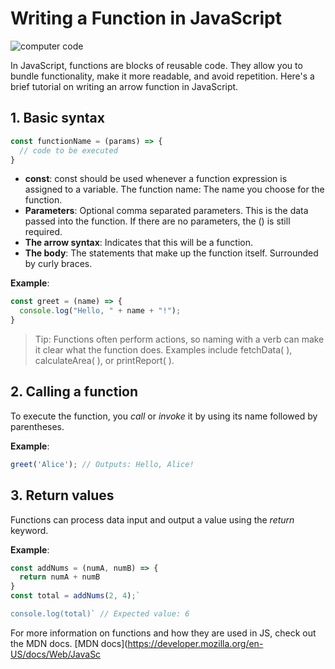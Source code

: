 # Writing a Function in JavaScript
![computer code](https://images.unsplash.com/photo-1488590528505-98d2b5aba04b?q=80&w=2070&auto=format&fit=crop&ixlib=rb-4.0.3&ixid=M3wxMjA3fDB8MHxwaG90by1wYWdlfHx8fGVufDB8fHx8fA%3D%3D)

In JavaScript, functions are blocks of reusable code. They allow you to bundle functionality, make it more readable, and avoid repetition. Here's a brief tutorial on writing an arrow function in JavaScript.

## 1. Basic syntax
```javascript
const functionName = (params) => {
  // code to be executed
}
```

* **const**: const should be used whenever a function expression is assigned to a variable.
The function name: The name you choose for the function.
* **Parameters**: Optional comma separated parameters. This is the data passed into the function. If there are no parameters, the () is still required.
* **The arrow syntax**: Indicates that this will be a function.
* **The body**: The statements that make up the function itself. Surrounded by curly braces.

**Example**:
```javascript
const greet = (name) => {
  console.log("Hello, " + name + "!");
}
```
> Tip: Functions often perform actions, so  naming with a verb can make it clear what the function does. Examples include fetchData( ), calculateArea( ), or printReport( ). 

## 2. Calling a function

To execute the function, you *call* or *invoke* it by using its name followed by parentheses.

**Example**:
```javascript
greet('Alice'); // Outputs: Hello, Alice! 
```
## 3. Return values

Functions can process data input and output a value using the *return* keyword.

**Example**: 
```javascript
const addNums = (numA, numB) => {
  return numA + numB
}
const total = addNums(2, 4);`

console.log(total)` // Expected value: 6
```
For more information on functions and how they are used in JS, check out the MDN docs. 
[MDN docs](https://developer.mozilla.org/en-US/docs/Web/JavaSc